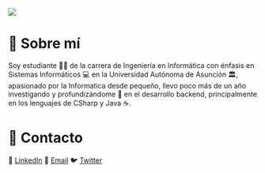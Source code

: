 ![](https://i.imgur.com/in5zGBA.png)





# :rocket: Sobre mí
Soy estudiante :man_student: de la carrera de Ingeniería en Informática con énfasis en Sistemas Informáticos :computer: en la Universidad Autónoma de Asunción :classical_building:, apasionado por la Informatica desde pequeño, llevo poco más de un año investigando y profundizándome :mag_right: en el desarrollo backend, principalmente en los lenguajes de CSharp y Java :coffee:.




# :iphone: Contacto
:office:  [LinkedIn](http://linkedin.com)        :e-mail:  [Email](http://gmail.com)         :bird:  [Twitter](http://github.com)
<!--
**ggmarighetti/ggmarighetti** is a ✨ _special_ ✨ repository because its `README.md` (this file) appears on your GitHub profile.

Here are some ideas to get you started:

- 🔭 I’m currently working on ...
- 🌱 I’m currently learning ...
- 👯 I’m looking to collaborate on ...
- 🤔 I’m looking for help with ...
- 💬 Ask me about ...
- 📫 How to reach me: ...
- 😄 Pronouns: ...
- ⚡ Fun fact: ...
-->
